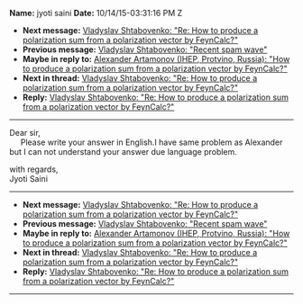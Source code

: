 **Name:** jyoti saini
**Date:** 10/14/15-03:31:16 PM Z

  - **Next message:** [Vladyslav Shtabovenko: "Re: How to produce a
    polarization sum from a polarization vector by
    FeynCalc?"](0992.html)
  - **Previous message:** [Vladyslav Shtabovenko: "Recent spam
    wave"](0990.html)
  - **Maybe in reply to:** [Alexander Artamonov (IHEP, Protvino,
    Russia): "How to produce a polarization sum from a polarization
    vector by FeynCalc?"](0234.html)
  - **Next in thread:** [Vladyslav Shtabovenko: "Re: How to produce a
    polarization sum from a polarization vector by
    FeynCalc?"](1004.html)
  - **Reply:** [Vladyslav Shtabovenko: "Re: How to produce a
    polarization sum from a polarization vector by
    FeynCalc?"](1004.html)

-----

Dear sir,  
     Please write your answer in English.I have same problem as
Alexander but I can not understand your answer due language problem.  

with regards,  
Jyoti Saini  

-----

  - **Next message:** [Vladyslav Shtabovenko: "Re: How to produce a
    polarization sum from a polarization vector by
    FeynCalc?"](0992.html)
  - **Previous message:** [Vladyslav Shtabovenko: "Recent spam
    wave"](0990.html)
  - **Maybe in reply to:** [Alexander Artamonov (IHEP, Protvino,
    Russia): "How to produce a polarization sum from a polarization
    vector by FeynCalc?"](0234.html)
  - **Next in thread:** [Vladyslav Shtabovenko: "Re: How to produce a
    polarization sum from a polarization vector by
    FeynCalc?"](1004.html)
  - **Reply:** [Vladyslav Shtabovenko: "Re: How to produce a
    polarization sum from a polarization vector by
    FeynCalc?"](1004.html)

-----

